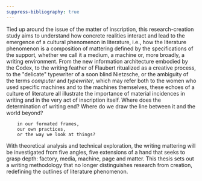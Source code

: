 ```yaml
---
suppress-bibliography: true
---
```



Tied up around the issue of the matter of inscription, this research-creation study aims to understand how concrete realities interact and lead to the emergence of a cultural phenomenon in literature, i.e., how the literature phenomenon is a composition of mattering defined by the specifications of the support, whether we call it a medium, a machine or, more broadly, a writing environment. From the new information architecture embodied by the Codex, to the writing feather of Flaubert ritualized as a creative process, to the "delicate" typewriter of a soon blind Nietzsche, or the ambiguity of the terms *computer* and *typewriter*, which may refer both to the women who used specific machines and to the machines themselves, these echoes of a culture of literature all illustrate the importance of material incidences in writing and in the very act of inscription itself. Where does the determination of writing end? Where do we draw the line between it and the world beyond? 

        in our formated frames, 
        our own practices, 
        or the way we look at things? 

With theoretical analysis and technical exploration, the writing mattering will be investigated from five angles, five extensions of a hand that seeks to grasp depth: factory, media, machine, page and matter. This thesis sets out a writing methodology that no longer distinguishes research from creation, redefining the outlines of literature phenomenon.
